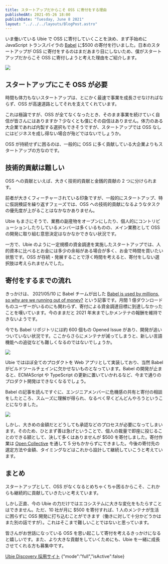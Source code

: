 ```yaml
---
title: スタートアップだからこそ OSS に寄付をする理由
publishedAt: 2021-05-26 18:00
publishDate: "Tuesday, June 8 2021"
layout: "../../../layouts/BlogPost.astro"
---
```


いま働いている Ubie で OSS に寄付していくことを決め、まず手始めに JavaScript トランスパイラの [Babel](https://babeljs.io/) に$500 の寄付を行いました。日本のスタートアップが OSS に寄付をするのはまだあまり目にしないため、僕がスタートアップだからこそ OSS に寄付しようと考えた理由をご紹介します。

![](https://i.gyazo.com/2b2029e74fd7870cfcf8b0c3288adbba.png)

## スタートアップにこそ OSS が必要

時間も体力もないスタートアップは、とにかく最速で事業を成長させなければならず、OSS が高速道路としてそれを支えてくれています。

これは極論ですが、OSS が全てなくなったとき、そのまま事業を続けていく自信が皆さんにはありますか？少なくとも僕にその自信はありません。体力のある大企業であれば内製する選択もできそうですが、スタートアップでは OSS なしにはビジネスを成し得ない場合が殆どではないでしょうか。

OSS が持続せずに困るのは、一般的に OSS に多く貢献している大企業よりもスタートアップの方なのです。

## 技術的貢献は難しい

OSS への貢献といえば、大きく技術的貢献と金銭的貢献の 2 つに分けられます。

前者が大きくフィーチャーされている印象ですが、一般的にスタートアップ、特に仮説検証を繰り返すフェーズでは、OSS への技術的貢献になるようなタスクの優先度が上がることはなかなかありません。

Ubie もまさにそうで、業務の副産物をオープンにしたり、個人的にコントリビューションしたりしているメンバーは多くいるものの、メイン業務として OSS の開発に取り組む意思決定はなかなかできない状況です。

一方で、Ubie のように一定規模の資金調達を実施したスタートアップでは、人的資本に比べるとお金には多少の余裕がある場合が多く、お金で時間を買いたい状態です。OSS が存続・発展することで浮く時間を考えると、寄付をしない選択肢は考えられませんでした。

## 寄付をするまでの流れ

きっかけは、 2021/05/10 に Babel チームが出した [Babel is used by millions, so why are we running out of money?](https://babeljs.io/blog/2021/05/10/funding-update) という記事です。月間 1 億ダウンロードものユーザーがいるのにも関わらず、寄付による資金調達目標に到達しなかったことを嘆いています。今のままだと 2021 年末までしかメンテナの報酬を維持できないようです。

今でも Babel リポジトリには約 600 個もの Opened Issue があり、開発が追いついていない状況です。ここからさらにメンテナが減ってしまうと、新しい言語機能への追従なども難しくなるのではないでしょうか。

![](https://i.gyazo.com/d0e3fc888451b75cde58197953add49f.png)

Ubie ではほぼ全てのプロダクトを Web アプリとして実装しており、当然 Babel がビルドツールチェインに欠かせないものとなっています。Babel の開発が止まると、ECMAScript や TypeScript の更新に置いていかれるなど、今まで通りのプロダクト開発はできなくなるでしょう。

Babel の記事を読んですぐに、エンジニアメンバーに危機感の共有と寄付の相談をしたところ、スムーズに理解が得られ、なるべく早くどんどんやろうということになりました。

![](https://i.gyazo.com/0fd532becc545ea4f00e98400cb97a89.png)

しかし、大きめの金額だとどうしても承認などのプロセスが必要になってしまいます。そのため、ひとまず善は急げということで、個人の裁量で即座に投じることのできる額として、決して多くはありませんが $500 を寄付しました。寄付作業は [Open Collective](https://opencollective.com/babel) を通して 5 分もかからずにできました。今後の寄付先の選定方法や金額、タイミングなどはこれから設計して継続していこうと考えています。

## まとめ

スタートアップとして、OSS がなくなるとめちゃくちゃ困るからこそ、これからも継続的に貢献していきたいと考えています。

しかし正直、今の Ubie の力だけではエコシステムに大きな変化をもたらすことはできません。ただ、10 社が月に $500 を寄付すれば、1 人のメンテナが生活に困らずに OSS 開発に打ち込むことができます（働きに対して十分かどうかはまた別の話ですが）。これはそこまで難しいことではないと思っています。

皆さんがお世話になっている OSS を思い起こして寄付を考えるきっかけになると嬉しいです。また、より大きな貢献をしていくためにも、Ubie を一緒に成長させてくれる方も募集中です。

[Ubie Discovery 採用サイト](https://recruit.ubie.life/œ)
{"mode":"full","isActive":false}

